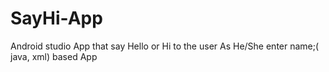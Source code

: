 # SayHi-App
Android studio App that say Hello or Hi to the user As He/She  enter name;( java, xml) based App
